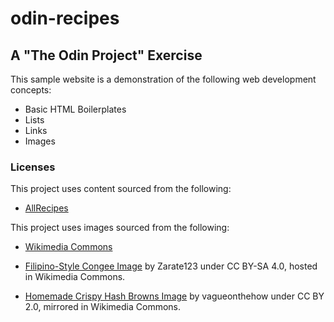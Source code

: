 # odin-recipes
## A "The Odin Project" Exercise

This sample website is a demonstration of the following web development concepts:
- Basic HTML Boilerplates
- Lists
- Links
- Images

### Licenses
This project uses content sourced from the following:
- [AllRecipes](https://www.allrecipes.com/)

This project uses images sourced from the following:
- [Wikimedia Commons](https://commons.wikimedia.org/wiki/Main_Page)

- [Filipino-Style Congee Image](https://upload.wikimedia.org/wikipedia/commons/thumb/0/0a/Lugaw_Philippines_04.jpg/960px-Lugaw_Philippines_04.jpg?20230124071848) by Zarate123 under CC BY-SA 4.0, hosted in Wikimedia Commons.
- [Homemade Crispy Hash Browns Image](https://upload.wikimedia.org/wikipedia/commons/3/3e/Pancakes%2C_eggs%2C_bacon_%26_hash_browns_at_IHOP.jpg) by vagueonthehow under CC BY 2.0, mirrored in Wikimedia Commons.
